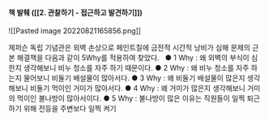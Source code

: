 #### 책 발췌 ([[2. 관찰하기 - 접근하고 발견하기]])


![[Pasted image 20220821165856.png]]



제퍼슨 독립 기념관은 외벽 손상으로 페인트칠에 금전적 시간적 낭비가 심해 문제의 근본 해결책을 다음과 같이 5Why를 적용하여 찾았다.
  
● 1 Why : 왜 외벽의 부식이 심한지 생각해보니 비누 청소를 자주 하기 때문이다.
● 2 Why : 왜 비누 청소를 자주 하는지 물어보니 비둘기 배설물이 많아서다.
● 3 Why : 왜 비둘기 배설물이 많은지 생각해보니 비둘기 먹이인 거미가 많아서다.
● 4 Why : 왜 거미가 많은지 생각해보니 거미의 먹이인 불나방이 많아서이다.
● 5 Why : 불나방이 많은 이유는 직원들이 일찍 퇴근하기 위해 전등을 주변보다 일찍 켜기 